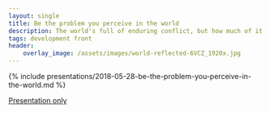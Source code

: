 ```yaml
---
layout: single
title: Be the problem you perceive in the world
description: The world's full of enduring conflict, but how much of it would continue if each of us placed the responsibility on our own doorstep?
tags: development front
header:
    overlay_image: /assets/images/world-reflected-6VCZ_1920x.jpg
---
```

{% include presentations/2018-05-28-be-the-problem-you-perceive-in-the-world.md %}

[Presentation only](reveal/)
